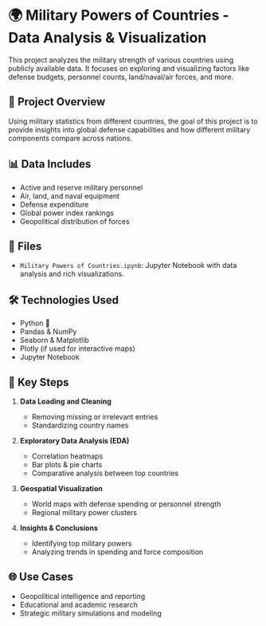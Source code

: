 # 🌍 Military Powers of Countries - Data Analysis & Visualization

This project analyzes the military strength of various countries using publicly available data. It focuses on exploring and visualizing factors like defense budgets, personnel counts, land/naval/air forces, and more.

## 🧠 Project Overview

Using military statistics from different countries, the goal of this project is to provide insights into global defense capabilities and how different military components compare across nations.

## 📊 Data Includes

- Active and reserve military personnel
- Air, land, and naval equipment
- Defense expenditure
- Global power index rankings
- Geopolitical distribution of forces

## 📁 Files

- `Military Powers of Countries.ipynb`: Jupyter Notebook with data analysis and rich visualizations.

## 🛠️ Technologies Used

- Python 🐍
- Pandas & NumPy
- Seaborn & Matplotlib
- Plotly (if used for interactive maps)
- Jupyter Notebook

## 📌 Key Steps

1. **Data Loading and Cleaning**
   - Removing missing or irrelevant entries
   - Standardizing country names

2. **Exploratory Data Analysis (EDA)**
   - Correlation heatmaps
   - Bar plots & pie charts
   - Comparative analysis between top countries

3. **Geospatial Visualization**
   - World maps with defense spending or personnel strength
   - Regional military power clusters

4. **Insights & Conclusions**
   - Identifying top military powers
   - Analyzing trends in spending and force composition

## 🌐 Use Cases

- Geopolitical intelligence and reporting
- Educational and academic research
- Strategic military simulations and modeling
